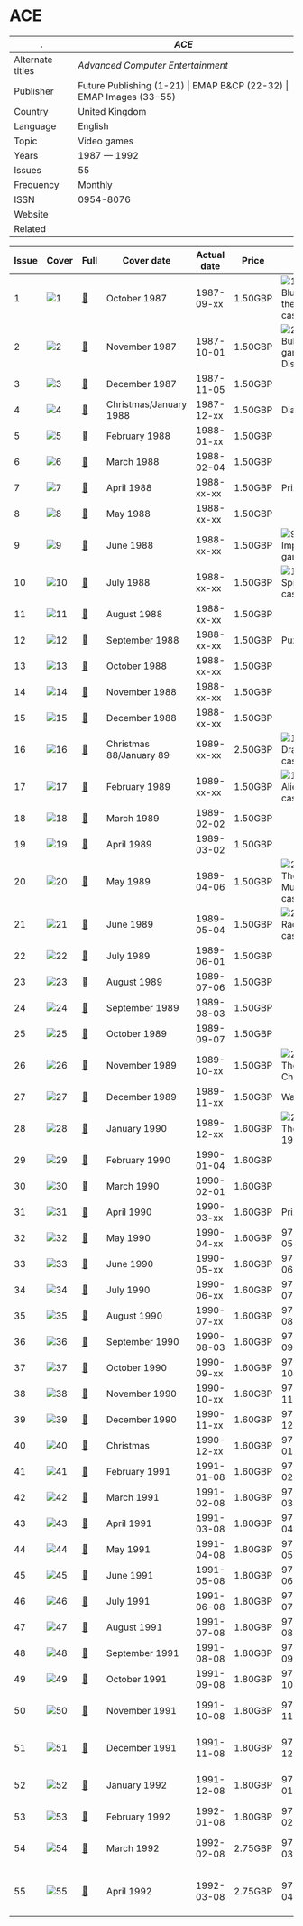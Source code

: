 # ACE

. | _ACE_
--- | ---
Alternate titles | _Advanced Computer Entertainment_
Publisher | Future Publishing (1-21) &vert; EMAP B&CP (22-32) &vert; EMAP Images (33-55)
Country | United Kingdom
Language | English
Topic | Video games
Years | 1987 &mdash; 1992
Issues | 55
Frequency | Monthly
ISSN | 0954-8076
Website | 
Related | 

Issue | Cover | Full | Cover date | Actual date | Price | Barcode | Extras
----- | ----- | ---- | ---------- | ----------- | ----- | ------- | ------
1|![1](ace/01.png)|[🔗][1]|October 1987|1987-09-xx|1.50GBP|![1](ace/01e.png)<br>Blue Max/Gift from the Gods game cassette
2|![2](ace/02.png)|[🔗][2]|November 1987|1987-10-01|1.50GBP|![2](ace/02e.png)<br>Bubble Bobble game cassette &vert; Discount card
3|![3](ace/03.png)|[🔗][3]|December 1987|1987-11-05|1.50GBP|
4|![4](ace/04.png)|[🔗][4]|Christmas/January 1988|1987-12-xx|1.50GBP|Diary
5|![5](ace/05.png)|[🔗][5]|February 1988|1988-01-xx|1.50GBP|
6|![6](ace/06.png)|[🔗][6]|March 1988|1988-02-04|1.50GBP|
7|![7](ace/07.png)|[🔗][7]|April 1988|1988-xx-xx|1.50GBP|Prize card
8|![8](ace/08.png)|[🔗][8]|May 1988|1988-xx-xx|1.50GBP|
9|![9](ace/09.png)|[🔗][9]|June 1988|1988-xx-xx|1.50GBP|![9](ace/09e.png)<br>Impossible Mission game cassette
10|![10](ace/10.png)|[🔗][10]|July 1988|1988-xx-xx|1.50GBP|![10](ace/10e.png)<br>Spindizzy game cassette
11|![11](ace/11.png)|[🔗][11]|August 1988|1988-xx-xx|1.50GBP|
12|![12](ace/12.png)|[🔗][12]|September 1988|1988-xx-xx|1.50GBP|Puzzle
13|![13](ace/13.png)|[🔗][13]|October 1988|1988-xx-xx|1.50GBP|
14|![14](ace/14.png)|[🔗][14]|November 1988|1988-xx-xx|1.50GBP|
15|![15](ace/15.png)|[🔗][15]|December 1988|1988-xx-xx|1.50GBP|
16|![16](ace/16.png)|[🔗][16]|Christmas 88/January 89|1989-xx-xx|2.50GBP|![16](ace/16e.png)<br>Dragon Ninja game cassette
17|![17](ace/17.png)|[🔗][17]|February 1989|1989-xx-xx|1.50GBP|![17](ace/17e.png)<br>Aliens game cassette
18|![18](ace/18.png)|[🔗][18]|March 1989|1989-02-02|1.50GBP|
19|![19](ace/19.png)|[🔗][19]|April 1989|1989-03-02|1.50GBP|
20|![20](ace/20.png)|[🔗][20]|May 1989|1989-04-06|1.50GBP|![20](ace/20e.png)<br>The ACE Computer Music Demo audio cassette
21|![21](ace/21.png)|[🔗][21]|June 1989|1989-05-04|1.50GBP|![21](ace/21e.png)<br>Radio ACE audio cassette
22|![22](ace/22.png)|[🔗][22]|July 1989|1989-06-01|1.50GBP|
23|![23](ace/23.png)|[🔗][23]|August 1989|1989-07-06|1.50GBP|
24|![24](ace/24.png)|[🔗][24]|September 1989|1989-08-03|1.50GBP|
25|![25](ace/25.png)|[🔗][25]|October 1989|1989-09-07|1.50GBP|
26|![26](ace/26.png)|[🔗][26]|November 1989|1989-10-xx|1.50GBP|![26](ace/26e.png)<br>The ACE Challenge book [🔗][26e]
27|![27](ace/27.png)|[🔗][27]|December 1989|1989-11-xx|1.50GBP|Wallchart
28|![28](ace/28.png)|[🔗][28]|January 1990|1989-12-xx|1.60GBP|![28](ace/28e.png)<br>The ACE Diary 1990 book [🔗][28e]
29|![29](ace/29.png)|[🔗][29]|February 1990|1990-01-04|1.60GBP|
30|![30](ace/30.png)|[🔗][30]|March 1990|1990-02-01|1.60GBP|
31|![31](ace/31.png)|[🔗][31]|April 1990|1990-03-xx|1.60GBP|Prize card
32|![32](ace/32.png)|[🔗][32]|May 1990|1990-04-xx|1.60GBP|9770954807017-05|![32](ace/32e.png)<br>CD ROM Games book [🔗][32e]
33|![33](ace/33.png)|[🔗][33]|June 1990|1990-05-xx|1.60GBP|9770954807017-06|
34|![34](ace/34.png)|[🔗][34]|July 1990|1990-06-xx|1.60GBP|9770954807017-07|![34](ace/34e.png)<br>Neo Geo prize card
35|![35](ace/35.png)|[🔗][35]|August 1990|1990-07-xx|1.60GBP|9770954807017-08|Trip to Hollywood prize ticket
36|![36](ace/36.png)|[🔗][36]|September 1990|1990-08-03|1.60GBP|9770954807017-09|
37|![37](ace/37.png)|[🔗][37]|October 1990|1990-09-xx|1.60GBP|9770954807017-10|Wallchart
38|![38](ace/38.png)|[🔗][38]|November 1990|1990-10-xx|1.60GBP|9770954807017-11|Scratchcard
39|![39](ace/39.png)|[🔗][39]|December 1990|1990-11-xx|1.60GBP|9770954807017-12|Game Boy book
40|![40](ace/40.png)|[🔗][40]|Christmas|1990-12-xx|1.60GBP|9770954807017-01|Wallchart
41|![41](ace/41.png)|[🔗][41]|February 1991|1991-01-08|1.60GBP|9770954807017-02|Book
42|![42](ace/42.png)|[🔗][42]|March 1991|1991-02-08|1.80GBP|9770954807024-03|
43|![43](ace/43.png)|[🔗][43]|April 1991|1991-03-08|1.80GBP|9770954807024-04|
44|![44](ace/44.png)|[🔗][44]|May 1991|1991-04-08|1.80GBP|9770954807024-05|
45|![45](ace/45.png)|[🔗][45]|June 1991|1991-05-08|1.80GBP|9770954807024-06|
46|![46](ace/46.png)|[🔗][46]|July 1991|1991-06-08|1.80GBP|9770954807024-07|
47|![47](ace/47.png)|[🔗][47]|August 1991|1991-07-08|1.80GBP|9770954807024-08|
48|![48](ace/48.png)|[🔗][48]|September 1991|1991-08-08|1.80GBP|9770954807024-09|
49|![49](ace/49.png)|[🔗][49]|October 1991|1991-09-08|1.80GBP|9770954807024-10|
50|![50](ace/50.png)|[🔗][50]|November 1991|1991-10-08|1.80GBP|9770954807024-11|![50](ace/50e.png)<br>The Classic Tricks 'n' Tactics Supplement 1 [🔗][50e]
51|![51](ace/51.png)|[🔗][51]|December 1991|1991-11-08|1.80GBP|9770954807024-12|![51](ace/51e.png)<br>The Classic Tricks 'n' Tactics Supplement 2 [🔗][51e]
52|![52](ace/52.png)|[🔗][52]|January 1992|1991-12-08|1.80GBP|9770954807024-01|![52](ace/52e.png)<br>The Classic Tricks 'n' Tactics Supplement 3 [🔗][52e]
53|![53](ace/53.png)|[🔗][53]|February 1992|1992-01-08|1.80GBP|9770954807024-02|
54|![54](ace/54.png)|[🔗][54]|March 1992|1992-02-08|2.75GBP|9770954807031-03|![54](ace/54e.png)<br>Shadowlands/Arcade 4-Pack game disk [🔗][54e]
55|![55](ace/55.png)|[🔗][55]|April 1992|1992-03-08|2.75GBP|9770954807031-04|![55](ace/55e.png)<br>Space Crusade/Ozone/Heimdall game disk [🔗][54e]

[1]: https://archive.org/details/ace-magazine-01
[2]: https://archive.org/details/ace-magazine-02
[3]: https://archive.org/details/ace-magazine-03
[4]: https://archive.org/details/ace-magazine-04
[5]: https://archive.org/details/ace-magazine-05
[6]: https://archive.org/details/ace-magazine-06
[7]: https://archive.org/details/ace-magazine-07
[8]: https://archive.org/details/ace-magazine-08
[9]: https://archive.org/details/ace-magazine-09
[10]: https://archive.org/details/ace-magazine-10
[11]: https://archive.org/details/ace-magazine-11
[12]: https://archive.org/details/ace-magazine-12
[13]: https://archive.org/details/ace-magazine-13
[14]: https://archive.org/details/ace-magazine-14
[15]: https://archive.org/details/ace-magazine-15
[16]: https://archive.org/details/ace-magazine-16
[17]: https://archive.org/details/ace-magazine-17
[18]: https://archive.org/details/ace-magazine-18
[19]: https://archive.org/details/ace-magazine-19
[20]: https://archive.org/details/ace-magazine-20
[21]: https://archive.org/details/ace-magazine-21
[22]: https://archive.org/details/ace-magazine-22
[23]: https://archive.org/details/ace-magazine-23
[24]: https://archive.org/details/ace-magazine-24
[25]: https://archive.org/details/ace-magazine-25
[26]: https://archive.org/details/ace-magazine-26
[27]: https://archive.org/details/ace-magazine-27
[28]: https://archive.org/details/ace-magazine-28
[29]: https://archive.org/details/ace-magazine-29
[30]: https://archive.org/details/ace-magazine-30
[31]: https://archive.org/details/ace-magazine-31
[32]: https://archive.org/details/ace-magazine-32
[33]: https://archive.org/details/ace-magazine-33
[34]: https://archive.org/details/ace-magazine-34
[35]: https://archive.org/details/ace-magazine-35
[36]: https://archive.org/details/ace-magazine-36
[37]: https://archive.org/details/ace-magazine-37
[38]: https://archive.org/details/ace-magazine-38
[39]: https://archive.org/details/ace-magazine-39
[40]: https://archive.org/details/ace-magazine-40
[41]: https://archive.org/details/ace-magazine-41
[42]: https://archive.org/details/ace-magazine-42
[43]: https://archive.org/details/ace-magazine-43
[44]: https://archive.org/details/ace-magazine-44
[45]: https://archive.org/details/ace-magazine-45
[46]: https://archive.org/details/ace-magazine-46
[47]: https://archive.org/details/ace-magazine-47
[48]: https://archive.org/details/ace-magazine-48
[49]: https://archive.org/details/ace-magazine-49
[50]: https://archive.org/details/ace-magazine-50
[51]: https://archive.org/details/ace-magazine-51
[52]: https://archive.org/details/ace-magazine-52
[53]: https://archive.org/details/ace-magazine-53
[54]: https://archive.org/details/ace-magazine-54
[55]: https://archive.org/details/ace-magazine-55

[26e]: https://archive.org/details/Ace_Magazine_Issue_Challenge
[28e]: https://archive.org/details/ACEDiary1990/ACE_Diary_1990/
[32e]: https://archive.org/details/Ace_Magazine_Issue_0completeguidecdrom
[50e]: https://archive.org/details/ace-magazine-50-supplement
[51e]: https://archive.org/details/ace-magazine-51-supplement
[52e]: https://archive.org/details/ace-magazine-52-supplement
[54e]: https://archive.org/details/acemagazineissue5455coverdisks

[unk]: https://archive.org/details/Ace_Magazine_Issue_MindStretchers
[unk2]: https://archive.org/details/Ace_Magazine_Flames_of_Freedom_Mini-Issue
